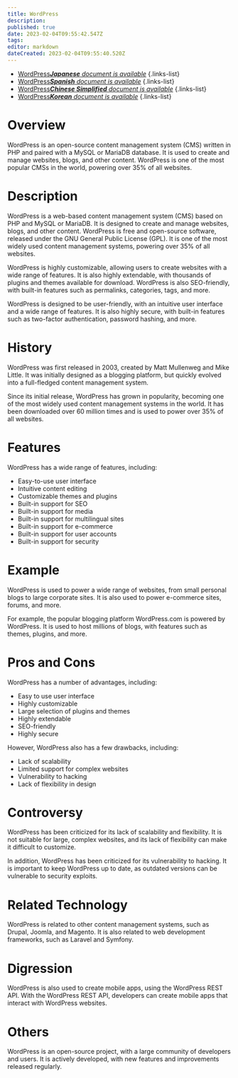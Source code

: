 ```yaml
---
title: WordPress
description: 
published: true
date: 2023-02-04T09:55:42.547Z
tags: 
editor: markdown
dateCreated: 2023-02-04T09:55:40.520Z
---
```


- [WordPress***Japanese** document is available*](/ja/Knowledge-base/Dictionary/wordpress)
{.links-list}
- [WordPress***Spanish** document is available*](/es/Knowledge-base/Dictionary/wordpress)
{.links-list}
- [WordPress***Chinese Simplified** document is available*](/zh/Knowledge-base/Dictionary/wordpress)
{.links-list}
- [WordPress***Korean** document is available*](/ko/Knowledge-base/Dictionary/wordpress)
{.links-list}


# Overview
WordPress is an open-source content management system (CMS) written in PHP and paired with a MySQL or MariaDB database. It is used to create and manage websites, blogs, and other content. WordPress is one of the most popular CMSs in the world, powering over 35% of all websites.

# Description
WordPress is a web-based content management system (CMS) based on PHP and MySQL or MariaDB. It is designed to create and manage websites, blogs, and other content. WordPress is free and open-source software, released under the GNU General Public License (GPL). It is one of the most widely used content management systems, powering over 35% of all websites.

WordPress is highly customizable, allowing users to create websites with a wide range of features. It is also highly extendable, with thousands of plugins and themes available for download. WordPress is also SEO-friendly, with built-in features such as permalinks, categories, tags, and more.

WordPress is designed to be user-friendly, with an intuitive user interface and a wide range of features. It is also highly secure, with built-in features such as two-factor authentication, password hashing, and more.

# History
WordPress was first released in 2003, created by Matt Mullenweg and Mike Little. It was initially designed as a blogging platform, but quickly evolved into a full-fledged content management system.

Since its initial release, WordPress has grown in popularity, becoming one of the most widely used content management systems in the world. It has been downloaded over 60 million times and is used to power over 35% of all websites.

# Features
WordPress has a wide range of features, including:

- Easy-to-use user interface
- Intuitive content editing
- Customizable themes and plugins
- Built-in support for SEO
- Built-in support for media
- Built-in support for multilingual sites
- Built-in support for e-commerce
- Built-in support for user accounts
- Built-in support for security

# Example
WordPress is used to power a wide range of websites, from small personal blogs to large corporate sites. It is also used to power e-commerce sites, forums, and more.

For example, the popular blogging platform WordPress.com is powered by WordPress. It is used to host millions of blogs, with features such as themes, plugins, and more.

# Pros and Cons
WordPress has a number of advantages, including:

- Easy to use user interface
- Highly customizable
- Large selection of plugins and themes
- Highly extendable
- SEO-friendly
- Highly secure

However, WordPress also has a few drawbacks, including:

- Lack of scalability
- Limited support for complex websites
- Vulnerability to hacking
- Lack of flexibility in design

# Controversy
WordPress has been criticized for its lack of scalability and flexibility. It is not suitable for large, complex websites, and its lack of flexibility can make it difficult to customize.

In addition, WordPress has been criticized for its vulnerability to hacking. It is important to keep WordPress up to date, as outdated versions can be vulnerable to security exploits.

# Related Technology
WordPress is related to other content management systems, such as Drupal, Joomla, and Magento. It is also related to web development frameworks, such as Laravel and Symfony.

# Digression
WordPress is also used to create mobile apps, using the WordPress REST API. With the WordPress REST API, developers can create mobile apps that interact with WordPress websites.

# Others
WordPress is an open-source project, with a large community of developers and users. It is actively developed, with new features and improvements released regularly.